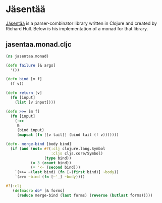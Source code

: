 # Jäsentää

[Jäsentää](https://www.destructuring-bind.org/jasentaa/) is a parser-combinator library written in Clojure 
and created by Richard Hull. Below is his implementation of a monad for that library.

## jasentaa.monad.cljc

```clojure
(ns jasentaa.monad)

(defn failure [& args]
  '())

(defn bind [v f]
  (f v))

(defn return [v]
  (fn [input]
    (list [v input])))

(defn >>= [m f]
  (fn [input]
    (->>
     m
     (bind input)
     (mapcat (fn [[v tail]] (bind tail (f v)))))))

(defn- merge-bind [body bind]
  (if (and (not= #?(:clj clojure.lang.Symbol
                    :cljs cljs.core/Symbol)
                 (type bind))
           (= 3 (count bind))
           (= '<- (second bind)))
    `(>>= ~(last bind) (fn [~(first bind)] ~body))
    `(>>= ~bind (fn [~'_] ~body))))

#?(:clj
   (defmacro do* [& forms]
     (reduce merge-bind (last forms) (reverse (butlast forms)))))
```
